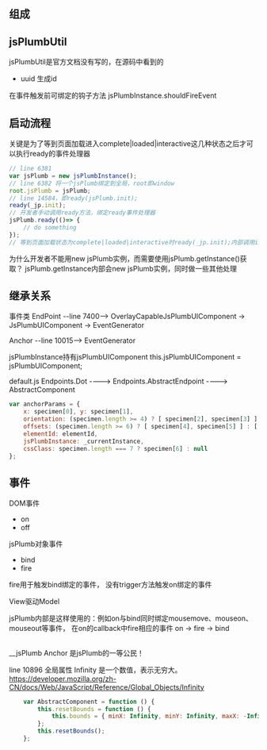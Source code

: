## 组成

## jsPlumbUtil
jsPlumbUtil是官方文档没有写的，在源码中看到的

- uuid 生成id 

在事件触发前可绑定的钩子方法 jsPlumbInstance.shouldFireEvent

## 启动流程
关键是为了等到页面加载进入complete|loaded|interactive这几种状态之后才可以执行ready的事件处理器
```js
// line 6381
var jsPlumb = new jsPlumbInstance();
// line 6382 将一个jsPlumb绑定到全局，root即window
root.jsPlumb = jsPlumb;
// line 14584，即ready(jsPlumb.init);
ready(_jp.init);
// 开发者手动调用ready方法，绑定ready事件处理器
jsPlumb.ready(()=> {
    // do something
});
// 等到页面加载状态为complete|loaded|interactive时ready(_jp.init);内部调用init，取出ready事件处理器执行
```

为什么开发者不能用new jsPlumb实例，而需要使用jsPlumb.getInstance()获取？
jsPlumb.getInstance内部会new jsPlumb实例，同时做一些其他处理

## 继承关系
事件类 
EndPoint --line 7400--> OverlayCapableJsPlumbUIComponent -> JsPlumbUIComponent -> EventGenerator

Anchor --line 10015--> EventGenerator

jsPlumbInstance持有jsPlumbUIComponent
this.jsPlumbUIComponent = jsPlumbUIComponent;

default.js
Endpoints.Dot ----> Endpoints.AbstractEndpoint ---->  AbstractComponent

````js
var anchorParams = {
    x: specimen[0], y: specimen[1],
    orientation: (specimen.length >= 4) ? [ specimen[2], specimen[3] ] : [0, 0],
    offsets: (specimen.length >= 6) ? [ specimen[4], specimen[5] ] : [ 0, 0 ],
    elementId: elementId,
    jsPlumbInstance: _currentInstance,
    cssClass: specimen.length === 7 ? specimen[6] : null
};
````

## 事件
DOM事件
- on
- off

jsPlumb对象事件
- bind
- fire

fire用于触发bind绑定的事件， 没有trigger方法触发on绑定的事件


View驱动Model

jsPlumb内部是这样使用的：例如on与bind同时绑定mousemove、mouseon、mouseout等事件，
在on的callback中fire相应的事件
on -> fire -> bind

##
__jsPlumb
Anchor 是jsPlumb的一等公民！

line 10896  全局属性 Infinity 是一个数值，表示无穷大。
https://developer.mozilla.org/zh-CN/docs/Web/JavaScript/Reference/Global_Objects/Infinity
````js
    var AbstractComponent = function () {
        this.resetBounds = function () {
            this.bounds = { minX: Infinity, minY: Infinity, maxX: -Infinity, maxY: -Infinity };
        };
        this.resetBounds();
    };
````
